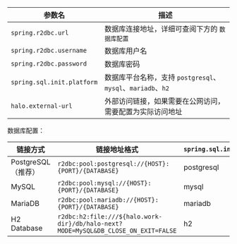 | 参数名                                         | 描述                                                                                                                                                                                                                  |
| ---------------------------------------------- | --------------------------------------------------------------------------------------------------------------------------------------------------------------------------------------------------------------------- |
| `spring.r2dbc.url`                             | 数据库连接地址，详细可查阅下方的 `数据库配置`                                                                                                                                                                         |
| `spring.r2dbc.username`                        | 数据库用户名                                                                                                                                                                                                          |
| `spring.r2dbc.password`                        | 数据库密码                                                                                                                                                                                                            |
| `spring.sql.init.platform`                     | 数据库平台名称，支持 `postgresql`、`mysql`、`mariadb`、`h2`                                                                                                                                                                      |
| `halo.external-url`                            | 外部访问链接，如果需要在公网访问，需要配置为实际访问地址                                                                                                                                                              |

数据库配置：

| 链接方式           | 链接地址格式                                                                       | `spring.sql.init.platform` |
| ------------------ | ---------------------------------------------------------------------------------- | -------------------------- |
| PostgreSQL（推荐） | `r2dbc:pool:postgresql://{HOST}:{PORT}/{DATABASE}`                                 | postgresql                 |
| MySQL              | `r2dbc:pool:mysql://{HOST}:{PORT}/{DATABASE}`                                      | mysql                      |
| MariaDB            | `r2dbc:pool:mariadb://{HOST}:{PORT}/{DATABASE}`                                    | mariadb                    |
| H2 Database        | `r2dbc:h2:file:///${halo.work-dir}/db/halo-next?MODE=MySQL&DB_CLOSE_ON_EXIT=FALSE` | h2                         |
